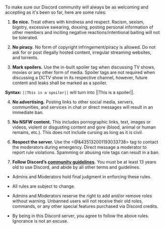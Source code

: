 To make sure our Discord community will always be as welcoming and accepting as it's been so far, here are some rules:

1. **Be nice.** Treat others with kindness and respect. Racism, sexism, bigotry, excessive swearing, doxxing, posting personal information of other members and inciting negative reactions/intentional baiting will not be tolerated.

2. **No piracy.** No form of copyright infringement/piracy is allowed. Do not ask for or post illegally hosted content, irregular streaming websites, and torrents.

3. **Mark spoilers.** Use the in-built spoiler tag when discussing TV shows, movies or any other form of media. Spoiler tags are not required when discussing a DCTV show in its respective channel, however, future content and leaks shall be marked as a spoiler.  

**Syntax:** `||This is a spoiler||` will turn into ||This is a spoiler||.

4. **No advertising.** Posting links to other social media, servers, communities, and services in chat or direct messages will result in an immediate ban.

5. **No NSFW content.** This includes pornographic links, text, images or videos, violent or disgusting content and gore (blood, animal or human remains, etc.). This does not include cursing as long as it is civil.

6. **Respect the server.** Use the <@&435132001193033738> tag to contact the moderators during emergency. Direct message a moderator to report rule violations. Spamming or abusing role tags can result in a ban.  

7. **Follow Discord’s [community guidelines](https://discordapp.com/guidelines).** You must be at least 13 years old to use Discord, and abide by all other terms and guidelines.

- Admins and Moderators hold final judgment in enforcing these rules.

- All rules are subject to change.

- Admins and Moderators reserve the right to add and/or remove roles without warning. Unbanned users will not receive their old roles, commands, or any other special features purchased via Discord credits.

- By being in this Discord server, you agree to follow the above rules. Ignorance is not an excuse.
